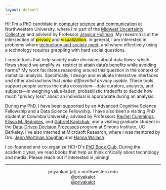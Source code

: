 ```yaml
---
layout: default
---
```


Hi! I'm a PhD candidate in [computer science and communication](https://tsb.northwestern.edu/ "https://tsb.northwestern.edu/") at Northwestern University, where I'm part of the [Midwest Uncertainty Collective](https://mucollective.northwestern.edu/) and advised by Professor [Jessica Hullman](http://users.eecs.northwestern.edu/~jhullman/). My research is at the intersection of <mark>privacy</mark> and <mark>visualization</mark>. In general, I am interested in problems where [technology and society meet](https://priyakalot.github.io/papers/Whats_Driving_Conflicts_Around_Differential_Privacy_for_the_U.S._Census.pdf), and where effectively using a technology requires grappling with hard social questions.

I create tools that help society make decisions about data flows: which flows should we amplify vs. restrict to attain data’s benefits while avoiding harms? My work facilitates reasoning around this question in the context of statistical analysis. Specifically, I design and evaluate interactive interfaces and other abstractions that <i>make differential privacy usable</i>. These tools support people across the data ecosystem—data curators, analysts, and subjects—in weighing value-laden, probabilistic tradeoffs to decide how much “privacy loss” about an individual is appropriate during an analysis. 

During my PhD, I have been supported by an Advanced Cognitive Science Fellowship and a Data Science Fellowship. I have also been a visiting PhD student at Columbia University, advised by Professors [Rachel Cummings](https://rachelcummings.com/), [Elissa M. Redmiles](https://elissaredmiles.com/), and [Gabriel Kaptchuk](https://cs-people.bu.edu/kaptchuk/), and a visiting graduate student in the [Data-Driven Decision Processes](https://simons.berkeley.edu/programs/datadriven2022) program at Simons Institute, UC Berkeley. I've also interned at Microsoft Research, where I was mentored by Drs. [Jenn Wortman Vaughan](http://www.jennwv.com/) and [Hanna Wallach](http://dirichlet.net/).

I co-founded and co-organize HCI+D's [PhD Book Club](https://hci.northwestern.edu/news-events/phd-book-club.html). During the academic year, we read books that help us think critically about technology and media. Please reach out if interested in joining!

<hr>
<p align="center"><i class="fas fa-envelope"></i> priyankan [at] u.northwestern.edu <br/>
<i class="fab fa-mastodon"></i> <a href="https://hci.social/@priyakalot" target="_blank">@priyakalot</a> <br/>
<i class="fab fa-twitter"></i> <a href="https://twitter.com/priyakalot" target="_blank">@priyakalot</a></p>

<!-- <img class="profile-custom" src="profile.jpeg"> -->
